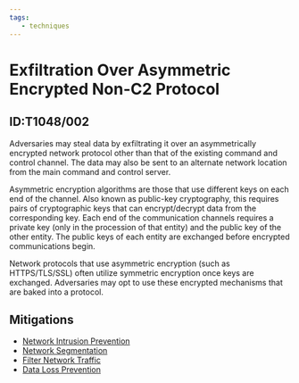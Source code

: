 ```yaml
---
tags:
   - techniques
---
```

# Exfiltration Over Asymmetric Encrypted Non-C2 Protocol
## ID:T1048/002
Adversaries may steal data by exfiltrating it over an asymmetrically encrypted network protocol other than that of the existing command and control channel. The data may also be sent to an alternate network location from the main command and control server. 

Asymmetric encryption algorithms are those that use different keys on each end of the channel. Also known as public-key cryptography, this requires pairs of cryptographic keys that can encrypt/decrypt data from the corresponding key. Each end of the communication channels requires a private key (only in the procession of that entity) and the public key of the other entity. The public keys of each entity are exchanged before encrypted communications begin. 

Network protocols that use asymmetric encryption (such as HTTPS/TLS/SSL) often utilize symmetric encryption once keys are exchanged. Adversaries may opt to use these encrypted mechanisms that are baked into a protocol. 
## Mitigations
* [Network Intrusion Prevention](/mitre/mitigations/M1031)
* [Network Segmentation](/mitre/mitigations/M1030)
* [Filter Network Traffic](/mitre/mitigations/M1037)
* [Data Loss Prevention](/mitre/mitigations/M1057)
